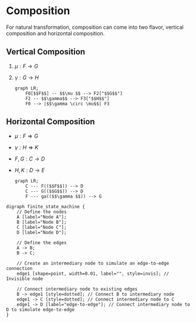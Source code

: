 # Composition


For natural transformation, composition can come into two flavor, vertical composition and horizontal composition.

## Vertical Composition

1. $\mu : F \to G$
2. $\gamma: G \to H$

   ```mermaid
   graph LR;
       F0[$$F$$] -- $$\mu $$ --> F2["$$G$$"]
       F2 -- $$\gamma$$ --> F3["$$H$$"]
       F0 --> |$$\gamma \circ \mu$$| F3
   ```


## Horizontal Composition

* $\mu : F \Rightarrow G$
* $\gamma: H \Rightarrow K$
* $F, G: C \to D$
* $H, K: D \to E$

   ```mermaid
   graph LR;
       C --- F(($$F$$)) --> D
       C --- G(($$G$$)) --> D
       F --- ga(($$\gamma $$)) --> G
   ```

<!-- $$
\begin{tikzcd}
A \arrow[r, "f"] \arrow[d, "g"] & B \arrow[d, "h"] \\
C \arrow[r, "i"] & D
\end{tikzcd}
$$ -->

```graphviz
digraph finite_state_machine {
    // Define the nodes
    A [label="Node A"];
    B [label="Node B"];
    C [label="Node C"];
    D [label="Node D"];

    // Define the edges
    A -> B;
    B -> C;

    // Create an intermediary node to simulate an edge-to-edge connection
    edge1 [shape=point, width=0.01, label="", style=invis]; // Invisible node

    // Connect intermediary node to existing edges
    B -> edge1 [style=dotted]; // Connect B to intermediary node
    edge1 -> C [style=dotted]; // Connect intermediary node to C
    edge1 -> D [label="edge-to-edge"]; // Connect intermediary node to D to simulate edge-to-edge
}



